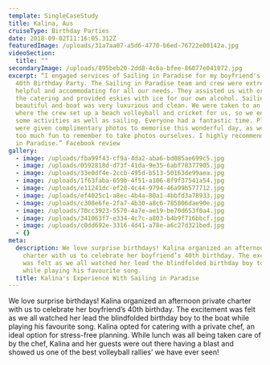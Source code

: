 ```yaml
---
template: SingleCaseStudy
title: Kalina, Aus
cruiseType: Birthday Parties
date: 2018-09-02T11:16:05.312Z
featuredImage: /uploads/31a7aa07-a5d6-4770-b6ed-76722e00142a.jpg
videoSection:
  title: ""
secondaryImage: /uploads/895beb20-2dd8-4c6a-bfee-86077e041072.jpg
excerpt: “I engaged services of Sailing in Paradise for my boyfriend's surprise
  40th Birthday Party. The Sailing in Paradise team and crew were extremely
  helpful and accommodating for all our needs. They assisted us with organising
  the catering and provided eskies with ice for our own alcohol. Sailing was
  beautiful and boat was very luxurious and clean. We were taken to an island
  where the crew set up a beach volleyball and cricket for us, so we enjoyed
  some activities as well as sailing. Everyone had a fantastic time. Plus, we
  were given complimentary photos to memorise this wonderful day, as we all had
  too much fun to remember to take photos ourselves. I highly recommend Sailing
  in Paradise.” Facebook review
gallery:
  - image: /uploads/fba99f43-cf9a-4da2-aba6-bd085ae699c5.jpg
  - image: /uploads/0592818d-d73f-41da-9e35-6abf78377905.jpg
  - image: /uploads/33e0df4e-2ccb-495d-b513-50163de99aea.jpg
  - image: /uploads/1f63faba-659b-4f51-a106-8f9f37541a54.jpg
  - image: /uploads/e11241dc-ef28-4c44-9794-46a99b577712.jpg
  - image: /uploads/ef4025c1-a8ec-4b4a-80a1-4bbfd3a78933.jpg
  - image: /uploads/c308e6fe-2fa7-4b30-a8c6-785806dae90e.jpg
  - image: /uploads/70cc3923-5570-4a7e-ae19-be70d653f0a4.jpg
  - image: /uploads/341063f7-e334-4c7c-a803-b4b9f716bbcf.jpg
  - image: /uploads/c0dd692e-3316-4d41-a78e-a6c27d321bed.jpg
  - {}
meta:
  description: We love surprise birthdays! Kalina organized an afternoon private
    charter with us to celebrate her boyfriend’s 40th birthday. The excitement
    was felt as we all watched her lead the blindfolded birthday boy to the boat
    while playing his favourite song.
  title: Kalina's Experience With Sailing in Paradise
---
```

We love surprise birthdays! Kalina organized an afternoon private charter with us to celebrate her boyfriend’s 40th birthday. The excitement was felt as we all watched her lead the blindfolded birthday boy to the boat while playing his favourite song. Kalina opted for catering with a private chef, an ideal option for stress-free planning. While lunch was all being taken care of by the chef, Kalina and her guests were out there having a blast and showed us one of the best volleyball rallies’ we have ever seen!
